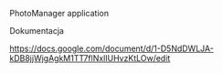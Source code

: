 PhotoManager application

Dokumentacja

https://docs.google.com/document/d/1-D5NdDWLJA-kDB8jjWjgAgkM1TT7flNxIlUHvzKtLOw/edit